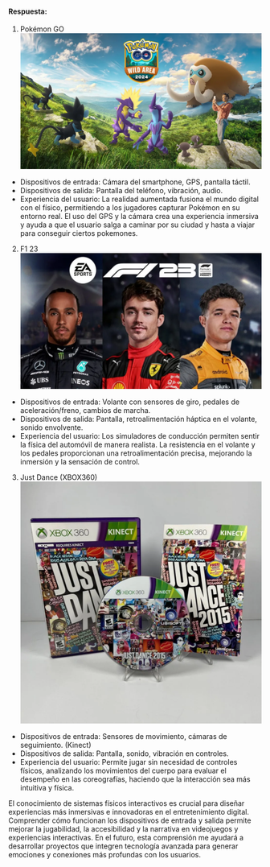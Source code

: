 #### Respuesta:

1. Pokémon GO
![Pokémon GO](../../../../assets/pkmgo.webp)
- Dispositivos de entrada: Cámara del smartphone, GPS, pantalla táctil.
- Dispositivos de salida: Pantalla del teléfono, vibración, audio.
- Experiencia del usuario: La realidad aumentada fusiona el mundo digital con el físico, permitiendo a los jugadores capturar Pokémon en su entorno real. El uso del GPS y la cámara crea una experiencia inmersiva y ayuda a que el usuario salga a caminar por su ciudad y hasta a viajar para conseguir ciertos pokemones.

2. F1 23
![F1 23](../../../../assets/f123.webp)
- Dispositivos de entrada: Volante con sensores de giro, pedales de aceleración/freno, cambios de marcha.
- Dispositivos de salida: Pantalla, retroalimentación háptica en el volante, sonido envolvente.
- Experiencia del usuario: Los simuladores de conducción permiten sentir la física del automóvil de manera realista. La resistencia en el volante y los pedales proporcionan una retroalimentación precisa, mejorando la inmersión y la sensación de control.

3. Just Dance (XBOX360)
![Just Dance](../../../../assets/justdance.webp)
- Dispositivos de entrada: Sensores de movimiento, cámaras de seguimiento. (Kinect)
- Dispositivos de salida: Pantalla, sonido, vibración en controles.
- Experiencia del usuario: Permite jugar sin necesidad de controles físicos, analizando los movimientos del cuerpo para evaluar el desempeño en las coreografías, haciendo que la interacción sea más intuitiva y física.

El conocimiento de sistemas físicos interactivos es crucial para diseñar experiencias más inmersivas e innovadoras en el entretenimiento digital. Comprender cómo funcionan los dispositivos de entrada y salida permite mejorar la jugabilidad, la accesibilidad y la narrativa en videojuegos y experiencias interactivas. En el futuro, esta comprensión me ayudará a desarrollar proyectos que integren tecnología avanzada para generar emociones y conexiones más profundas con los usuarios.
